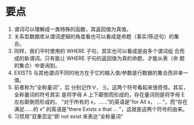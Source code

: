# 要点

1. 谓词可以理解成一类特殊的函数，其返回值为真值。
2. 关系型数据库从谓词逻辑的角度看也可以看成是命题（事实/陈述句）的集合。
3. 同样，我们平时使用的 WHERE 子句，其实也可以看成是由多个谓词组 合而成的新谓词。只有能让 WHERE 子句的返回值为真的命题，才能从表（命 题的集合）中查询到。
4. EXISTS 与其他谓词不同的地方在于它的输入值/参数是行数据的集合而非单一值。
5. 前者称为“全称量词”，后 分别记作∀、∃。这两个符号看起来很奇怪。其实，全称量词的符号其实 是将字母 A 上下颠倒而形成的，存在量词则是将字母 E 左右颠倒而形成的。 “对于所有的 x，……”的英语是“for All x， … ”，而“存在满足……的 x” 的英语是“there Exists x that … ”，这就是这两个符号的由来。
6. 习惯用”双重否定“即 not exist 来表达”全称量词“